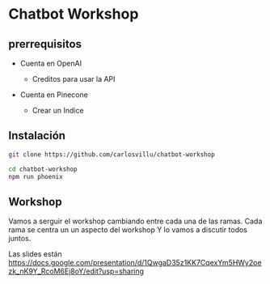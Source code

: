# Chatbot Workshop

## prerrequisitos

- Cuenta en OpenAI
    - Creditos para usar la API

- Cuenta en Pinecone
    - Crear un Indice

## Instalación

```sh
git clone https://github.com/carlosvillu/chatbot-workshop
```

```sh
cd chatbot-workshop
npm run phoenix 
```

## Workshop

Vamos a serguir el workshop cambiando entre cada una de las ramas. Cada rama se centra un un aspecto del workshop
Y lo vamos a discutir todos juntos.

Las slides están https://docs.google.com/presentation/d/1QwgaD35z1KK7CqexYm5HWy2oezk_nK9Y_RcoM6Ej8oY/edit?usp=sharing
